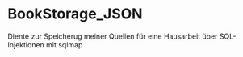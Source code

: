 # BookStorage_JSON
Diente zur Speicherug meiner Quellen für eine Hausarbeit über SQL-Injektionen mit sqlmap
